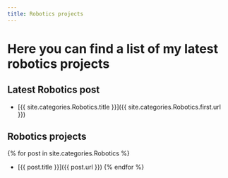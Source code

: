 ```yaml
---
title: Robotics projects
---
```


# Here you can find a list of my latest robotics projects

## Latest Robotics post

- [{{ site.categories.Robotics.title }}]({{ site.categories.Robotics.first.url }})

## Robotics projects

{% for post in site.categories.Robotics %}
- [{{ post.title }}]({{ post.url }})
{% endfor %}
